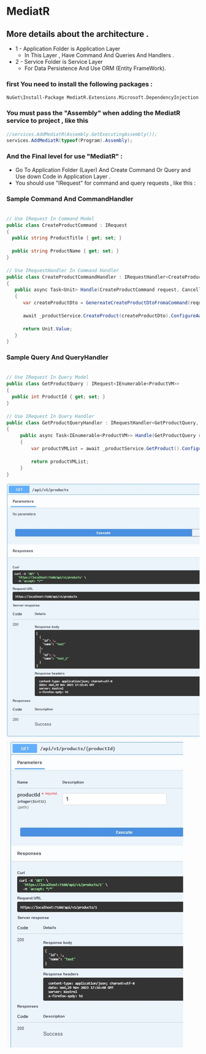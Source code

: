 # MediatR

## More details about the architecture .

* 1 - Application Folder is Application Layer 
    * In This Layer , Have Command And Queries And Handlers .
* 2 - Service Folder is Service Layer 
    * For Data Persistence And Use ORM (Entity FrameWork). 

### first You need to install the following packages :

```
NuGet\Install-Package MediatR.Extensions.Microsoft.DependencyInjection 
```
### You must pass the "Assembly" when adding the MediatR service to project , like this

```csharp
//services.AddMediatR(Assembly.GetExecutingAssembly());
services.AddMediatR(typeof(Program).Assembly);
```
### And the Final level for use "MediatR" : 
* Go To Application Folder (Layer) And Create Command Or Query and Use down Code in Application Layer .
* You should use "IRequest" for command and query requests , like this :

### Sample Command And CommandHandler

```csharp

// Use IRequest In Command Model
public class CreateProductCommand : IRequest
{
  public string ProductTitle { get; set; }

  public string ProductName { get; set; }
}
    
// Use IRequestHandler In Command Handler
public class CreateProductCommandHandler : IRequestHandler<CreateProductCommand>
{
   public async Task<Unit> Handle(CreateProductCommand request, CancellationToken cancellationToken)
   {
      var createProductDto = GenereateCreateProductDtoFromaCommand(request);

      await _productService.CreateProduct(createProductDto).ConfigureAwait(false);

      return Unit.Value;
   }
}

```
### Sample Query And QueryHandler

```csharp

// Use IRequest In Query Model 
public class GetProductQuery : IRequest<IEnumerable<ProductVM>>
{
  public int ProductId { get; set; }
}

// Use IRequest In Query Handler
public class GetProductQueryHandler : IRequestHandler<GetProductQuery, IEnumerable<ProductVM>>
{
     public async Task<IEnumerable<ProductVM>> Handle(GetProductQuery request, CancellationToken cancellationToken)
     {
         var productVMList = await _productService.GetProduct().ConfigureAwait(false);

         return productVMList;
     }
}

```
![My Remote Image](https://github.com/nosratifarhad/MediatR/blob/main/imgs/Annotation.jpg)
![My Remote Image](https://github.com/nosratifarhad/MediatR/blob/main/imgs/Annotation1.jpg)

